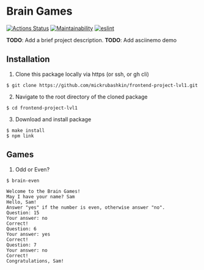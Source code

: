 # Brain Games

[![Actions Status](https://github.com/mickrubashkin/frontend-project-lvl1/workflows/hexlet-check/badge.svg)](https://github.com/mickrubashkin/frontend-project-lvl1/actions)
[![Maintainability](https://api.codeclimate.com/v1/badges/a99a88d28ad37a79dbf6/maintainability)](https://codeclimate.com/github/codeclimate/codeclimate/maintainability)
[![eslint](https://github.com/mickrubashkin/frontend-project-lvl1/workflows/eslint/badge.svg)](https://github.com/mickrubashkin/frontend-project-lvl1/actions)

**TODO**: Add a brief project description.
**TODO**: Add asciinemo demo
<!-- Запишите аскинему с примером установки пакета, запуска игры, победой и поражением игрока. Опубликуйте её в сервисе и добавьте ссылку в README.md. -->
## Installation
1. Clone this package locally via https (or ssh, or gh cli)
```
$ git clone https://github.com/mickrubashkin/frontend-project-lvl1.git
```
2. Navigate to the root directory of the cloned package
```
$ cd frontend-project-lvl1
```
3. Download and install package
```
$ make install
$ npm link
```
## Games
1. Odd or Even?
```
$ brain-even

Welcome to the Brain Games!
May I have your name? Sam
Hello, Sam!
Answer "yes" if the number is even, otherwise answer "no".
Question: 15
Your answer: no
Correct!
Question: 6
Your answer: yes
Correct!
Question: 7
Your answer: no
Correct!
Congratulations, Sam!
```

<!-- ### Hexlet tests and linter status:
[![Actions Status](https://github.com/mickrubashkin/frontend-project-lvl1/workflows/hexlet-check/badge.svg)](https://github.com/mickrubashkin/frontend-project-lvl1/actions)
[![Maintainability](https://api.codeclimate.com/v1/badges/a99a88d28ad37a79dbf6/maintainability)](https://codeclimate.com/github/codeclimate/codeclimate/maintainability)
[![eslint](https://github.com/mickrubashkin/frontend-project-lvl1/workflows/eslint/badge.svg)](https://github.com/mickrubashkin/frontend-project-lvl1/actions) -->